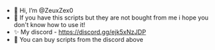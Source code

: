 - 👋 Hi, I’m @ZeuxZex0
- 🤢 If you have this scripts but they are not bought from me i hope you don't know how to use it!
- ✨ My discord - https://discord.gg/ejk5xNzJDP
- 🛒 You can buy scripts from the discord above
